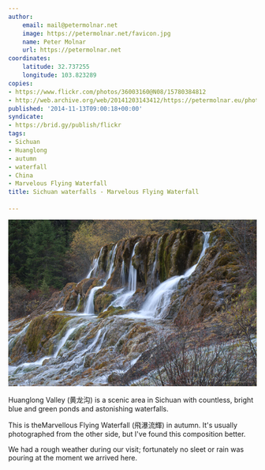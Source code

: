 ```yaml
---
author:
    email: mail@petermolnar.net
    image: https://petermolnar.net/favicon.jpg
    name: Peter Molnar
    url: https://petermolnar.net
coordinates:
    latitude: 32.737255
    longitude: 103.823289
copies:
- https://www.flickr.com/photos/36003160@N08/15780384812
- http://web.archive.org/web/20141203143412/https://petermolnar.eu/photo/sichuan-waterfalls-marvelous-flying-waterfall/
published: '2014-11-13T09:00:18+00:00'
syndicate:
- https://brid.gy/publish/flickr
tags:
- Sichuan
- Huanglong
- autumn
- waterfall
- China
- Marvelous Flying Waterfall
title: Sichuan waterfalls - Marvelous Flying Waterfall

---
```


![](sichuan-waterfalls-marvelous-flying-waterfall.jpg)

Huanglong Valley (黄龙沟) is a scenic area in Sichuan with countless,
bright blue and green ponds and astonishing waterfalls.

This is theMarvellous Flying Waterfall (飛瀑流輝) in autumn. It's
usually photographed from the other side, but I've found this
composition better.

We had a rough weather during our visit; fortunately no sleet or rain
was pouring at the moment we arrived here.